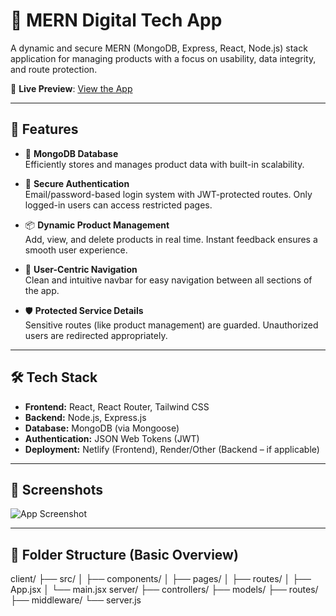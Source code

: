 # 🛒 MERN Digital Tech App

A dynamic and secure MERN (MongoDB, Express, React, Node.js) stack application for managing products with a focus on usability, data integrity, and route protection.

🔗 **Live Preview**: [View the App](https://65c9251bcd4bfb58dd306f73--joyful-melba-507ba4.netlify.app/)

---

## 🚀 Features

- 🔹 **MongoDB Database**  
  Efficiently stores and manages product data with built-in scalability.

- 🔐 **Secure Authentication**  
  Email/password-based login system with JWT-protected routes. Only logged-in users can access restricted pages.

- 📦 **Dynamic Product Management**  
  Add, view, and delete products in real time. Instant feedback ensures a smooth user experience.

- 🧭 **User-Centric Navigation**  
  Clean and intuitive navbar for easy navigation between all sections of the app.

- 🛡️ **Protected Service Details**  
  Sensitive routes (like product management) are guarded. Unauthorized users are redirected appropriately.

---

## 🛠️ Tech Stack

- **Frontend:** React, React Router, Tailwind CSS
- **Backend:** Node.js, Express.js
- **Database:** MongoDB (via Mongoose)
- **Authentication:** JSON Web Tokens (JWT)
- **Deployment:** Netlify (Frontend), Render/Other (Backend – if applicable)

---

## 📸 Screenshots

![App Screenshot](https://i.ibb.co/pv8yWPZw/a-10.png)


---

## 📂 Folder Structure (Basic Overview)

client/
├── src/
│ ├── components/
│ ├── pages/
│ ├── routes/
│ ├── App.jsx
│ └── main.jsx
server/
├── controllers/
├── models/
├── routes/
├── middleware/
└── server.js



